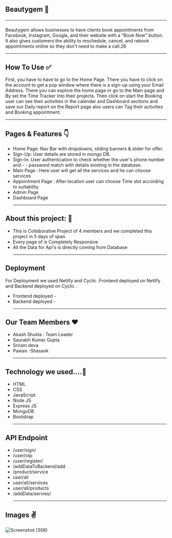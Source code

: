 ## Beautygem 👋 <hr>
Beautygem allows businesses to have clients book appointments from Facebook, Instagram, Google, and their website with a “Book Now” button. It also gives customers the ability to reschedule, cancel, and rebook appointments online so they don't need to make a call.26 <hr>

 ## How To Use ✅
First, you have to have to go to the Home Page. There you have to click on the account to get a pop window where there is a sign-up using your Email Address. There you can explore the home page or go to the Main page and By set the Time Tracker into their projects. Then click on start the Booking user can see their activities in the calendar and Dashboard sections and save our Daily report on the Report page also users can Tag their activities and Booking appointment. <hr>

## Pages & Features 👇
- Home Page: Nav Bar with dropdowns, sliding banners & slider for offer.
- Sign-Up: User details are stored in mongo DB.
- Sign-In: User authentication to check whether the user's phone number and - - password match with details existing in the database.
- Main Page : Here user will get all the services and he can choose services
- Appointment Page : After location user can choose Time slot according to       suitability
- Admin Page
- Dashboard Page  <hr>
## About this project: 🙌
- This is Collaborative Project of 4 members and we completed this project in 5 days of span.
- Every page of is Completely Responsive 
- All the Data for Api's is directly coming from Database  <hr>
 ##  Deployment
For Deployment we used Netlify and Cyclic .Frontend deployed on Netlify and Backend deployed on Cyclic .

- Frontend deployed -
- Backend deployed - <hr>
## Our Team Members ❤️
- Akash Shukla : Team Leader
- Saurabh Kumar Gupta
- Sriram deva
- Pawan
-Shasank  <hr>
## Technology we used....🔧
- HTML
- CSS
- JavaScript
- Node JS
- Express JS
- MongoDB
- Bootstrap  <hr>
## API Endpoint
- /user/sign/
- /user/otp
- /user/register/
- /addDataToBackend/add
- /product/service
- user/all
- user/all/services
- user/all/products
- /addData/servies/   <hr>
## Images ✌️
![Screenshot (306)](https://github.com/Akashfw/cloistered-carriage-1754/assets/112767782/58f51613-897b-4ca3-838d-92ab6679a18b)




